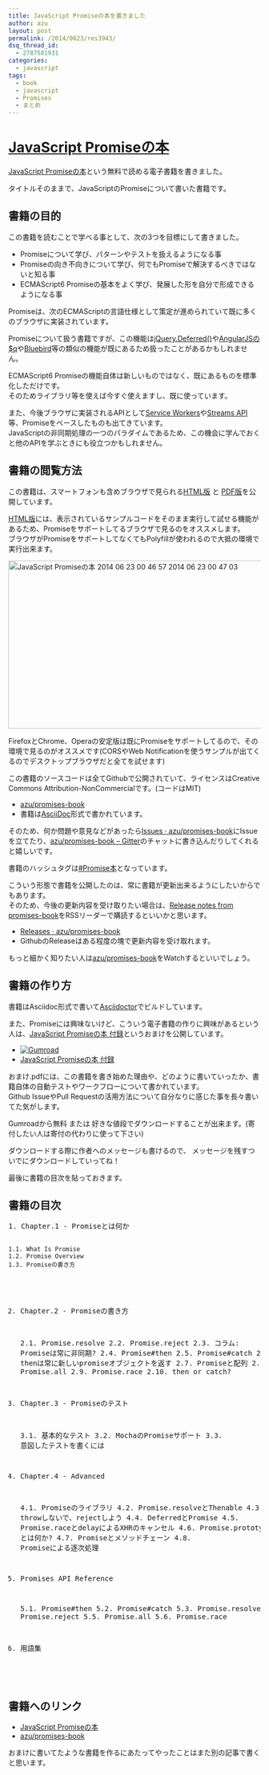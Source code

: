```yaml
---
title: JavaScript Promiseの本を書きました
author: azu
layout: post
permalink: /2014/0623/res3943/
dsq_thread_id:
  - 2787581931
categories:
  - javascript
tags:
  - book
  - javascript
  - Promises
  - まとめ
---
```

<h1><a href="http://azu.github.io/promises-book/" title="JavaScript Promiseの本">JavaScript Promiseの本</a></h1>
<p><a href="http://azu.github.io/promises-book/" title="JavaScript Promiseの本">JavaScript Promiseの本</a>という無料で読める電子書籍を書きました。</p>
<p>タイトルそのままで、JavaScriptのPromiseについて書いた書籍です。</p>
<h2>書籍の目的</h2>
<p>この書籍を読むことで学べる事として、次の3つを目標にして書きました。</p>
<ul>
<li>Promiseについて学び、パターンやテストを扱えるようになる事</li>
<li>Promiseの向き不向きについて学び、何でもPromiseで解決するべきではないと知る事</li>
<li>ECMAScript6 Promiseの基本をよく学び、発展した形を自分で形成できるようになる事</li>
</ul>
<p>Promiseは、次のECMAScriptの言語仕様として策定が進められていて既に多くのブラウザに実装されています。</p>
<p>Promiseについて扱う書籍ですが、この機能は<a href="http://api.jquery.com/category/deferred-object/" title="jQuery.Deferred() method">jQuery.Deferred()</a>や<a href="https://docs.angularjs.org/api/ng/service/$q" title="AngularJS: API: $q">AngularJSの$q</a>や<a href="https://github.com/petkaantonov/bluebird" title="Bluebird">Bluebird</a>等の類似の機能が既にあるため扱ったことがあるかもしれません。</p>
<p>ECMAScript6 Promiseの機能自体は新しいものではなく、既にあるものを標準化しただけです。<br />
そのためライブラリ等を使えば今すぐ使えますし、既に使っています。</p>
<p>また、今後ブラウザに実装されるAPIとして<a href="http://www.w3.org/TR/2014/WD-service-workers-20140508/" title="Service Workers">Service Workers</a>や<a href="http://www.w3.org/TR/streams-api/" title="Streams API">Streams API</a>等、Promiseをベースしたものも出てきています。<br />
JavaScriptの非同期処理の一つのパラダイムであるため、この機会に学んでおくと他のAPIを学ぶときにも役立つかもしれません。</p>
<h2>書籍の閲覧方法</h2>
<p>この書籍は、スマートフォンも含めブラウザで見られる<a href="http://azu.github.io/promises-book/" title="JavaScript Promiseの本">HTML版</a> と <a href="http://azu.github.io/promises-book/javascript-promise-book.pdf" title="JavaScript Promiseの本 - javascript-promise-book.pdf">PDF版</a>を公開しています。</p>
<p><a href="http://azu.github.io/promises-book/" title="JavaScript Promiseの本">HTML版</a>には、表示されているサンプルコードをそのまま実行して試せる機能があるため、Promiseをサポートしてるブラウザで見るのをオススメします。<br />
ブラウザがPromiseをサポートしてなくてもPolyfillが使われるので大抵の環境で実行出来ます。</p>
<p><a href="http://azu.github.io/promises-book/"><img src="http://efcl.infol/wp-content/uploads/2014/06/promise-editor.png" alt="JavaScript Promiseの本 2014 06 23 00 46 57 2014 06 23 00 47 03" title="promise-editor.png" border="0" width="600" height="335" /><br />
</a></p>
<p>FirefoxとChrome、Operaの安定版は既にPromiseをサポートしてるので、その環境で見るのがオススメです(CORSやWeb Notificationを使うサンプルが出てくるのでデスクトップブラウザだと全てを試せます)</p>
<p>この書籍のソースコードは全てGithubで公開されていて、ライセンスはCreative Commons Attribution-NonCommercialです。(コードはMIT)</p>
<ul>
<li><a href="https://github.com/azu/promises-book/" title="azu/promises-book">azu/promises-book</a></li>
<li>書籍は<a href="http://asciidoc.org/" title="AsciiDoc">AsciiDoc</a>形式で書かれています。</li>
</ul>
<p>そのため、何か問題や意見などがあったら<a href="https://github.com/azu/promises-book/issues?state=open" title="Issues · azu/promises-book">Issues · azu/promises-book</a>にIssueを立てたり、<a href="https://gitter.im/azu/promises-book" title="azu/promises-book - Gitter">azu/promises-book &#8211; Gitter</a>のチャットに書き込んだりしてくれると嬉しいです。</p>
<p>書籍のハッシュタグは<a href="https://twitter.com/search?q=%23Promise%E6%9C%AC" title="#Promise本">#Promise本</a>となっています。</p>
<p>こういう形態で書籍を公開したのは、常に書籍が更新出来るようにしたいからでもあります。<br />
そのため、今後の更新内容を受け取りたい場合は、<a href="https://github.com/azu/promises-book/releases.atom" title="Release notes from promises-book">Release notes from promises-book</a>をRSSリーダーで購読するといいかと思います。</p>
<ul>
<li><a href="https://github.com/azu/promises-book/releases" title="Releases · azu/promises-book">Releases · azu/promises-book</a></li>
<li>GithubのReleaseはある程度の塊で更新内容を受け取れます。</li>
</ul>
<p>もっと細かく知りたい人は<a href="https://github.com/azu/promises-book" title="azu/promises-book">azu/promises-book</a>をWatchするといいでしょう。</p>
<h2>書籍の作り方</h2>
<p>書籍はAsciidoc形式で書いて<a href="http://asciidoctor.org/" title="Asciidoctor">Asciidoctor</a>でビルドしています。</p>
<p>また、Promiseには興味ないけど、こういう電子書籍の作りに興味があるという人は、<a href="https://gumroad.com/l/javascript-promise" title="JavaScript Promiseの本 付録">JavaScript Promiseの本 付録</a>というおまけを公開しています。</p>
<ul>
<li><a href="https://gumroad.com/l/javascript-promise"><img src="http://img.shields.io/badge/Gumroad-%C2%A50-green.svg?style=flat" alt="Gumroad" /></a></li>
<li><a href="https://gumroad.com/l/javascript-promise" title="JavaScript Promiseの本 付録">JavaScript Promiseの本 付録</a></li>
</ul>
<p>おまけ.pdfには、この書籍を書き始めた理由や、どのように書いていったか、書籍自体の自動テストやワークフローについて書かれています。<br />
Github IssueやPull Requestの活用方法について自分なりに感じた事を長々書いてた気がします。</p>
<p>Gumroadから無料 または 好きな値段でダウンロードすることが出来ます。(寄付したい人は寄付の代わりに使って下さい)</p>
<p>ダウンロードする際に作者へのメッセージも書けるので、 メッセージを残すついでにダウンロードしていってね！</p>
<p>最後に書籍の目次を貼っておきます。</p>
<h2>書籍の目次</h2>
<pre>
1. Chapter.1 - Promiseとは何か

    1.1. What Is Promise
    1.2. Promise Overview
    1.3. Promiseの書き方

2. Chapter.2 - Promiseの書き方

    2.1. Promise.resolve
    2.2. Promise.reject
    2.3. コラム: Promiseは常に非同期?
    2.4. Promise#then
    2.5. Promise#catch
    2.6. コラム: thenは常に新しいpromiseオブジェクトを返す
    2.7. Promiseと配列
    2.8. Promise.all
    2.9. Promise.race
    2.10. then or catch?

3. Chapter.3 - Promiseのテスト

    3.1. 基本的なテスト
    3.2. MochaのPromiseサポート
    3.3. 意図したテストを書くには

4. Chapter.4 - Advanced

    4.1. Promiseのライブラリ
    4.2. Promise.resolveとThenable
    4.3. throwしないで、rejectしよう
    4.4. DeferredとPromise
    4.5. Promise.raceとdelayによるXHRのキャンセル
    4.6. Promise.prototype.done とは何か?
    4.7. Promiseとメソッドチェーン
    4.8. Promiseによる逐次処理

5. Promises API Reference

    5.1. Promise#then
    5.2. Promise#catch
    5.3. Promise.resolve
    5.4. Promise.reject
    5.5. Promise.all
    5.6. Promise.race

6. 用語集
</pre>
<h2>書籍へのリンク</h2>
<ul>
<li><a href="http://azu.github.io/promises-book/" title="JavaScript Promiseの本">JavaScript Promiseの本</a></li>
<li><a href="https://github.com/azu/promises-book/" title="azu/promises-book">azu/promises-book</a></li>
</ul>
<p>おまけに書いてたような書籍を作るにあたってやったことはまた別の記事で書くと思います。</p>
